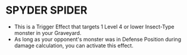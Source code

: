# SPYDER SPIDER

*   This is a Trigger Effect that targets 1 Level 4 or lower Insect-Type monster in your Graveyard.
*   As long as your opponent's monster was in Defense Position during damage calculation, you can activate this effect.
